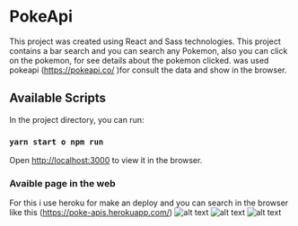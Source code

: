 # PokeApi 

This project was created using React and Sass technologies.
This project contains a bar search and you can search any Pokemon, also you can click on the  pokemon, for see details about the pokemon clicked. was used   pokeapi  (https://pokeapi.co/ )for consult the data and show in the browser. 

## Available Scripts

In the project directory, you can run:

### `yarn start o npm run`

Open [http://localhost:3000](http://localhost:3000) to view it in the browser.

### Avaible page in the web 

For this i use heroku for make  an deploy and you can search in the browser like this (https://poke-apis.herokuapp.com/)
![alt text](https://i.imgur.com/GfGfvI6.png)
![alt text](https://i.imgur.com/WMrwtp8.png)
![alt text](https://i.imgur.com/2dcOCUa.png)

